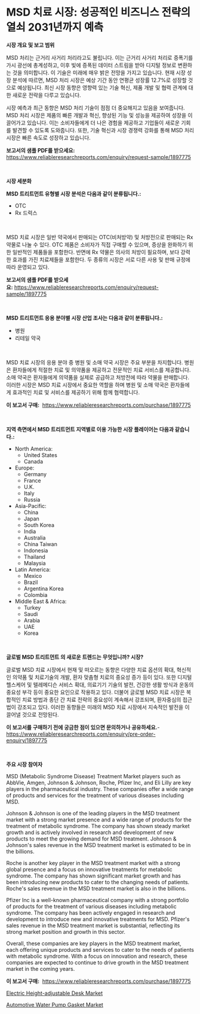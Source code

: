 <p><h1>MSD 치료 시장: 성공적인 비즈니스 전략의 열쇠 2031년까지 예측</h1></p><p><strong>시장 개요 및 보고 범위</strong></p>
<p><p>MSD 처리는 근거리 사거리 처리라고도 불립니다. 이는 근거리 사거리 처리로 증폭기를 가시 광선에 총계성하고, 이후 빛에 증폭된 데이터 스트림을 받아 디지털 정보로 변환하는 것을 의미합니다. 이 기술은 미래에 매우 밝은 전망을 가지고 있습니다. 현재 시장 성장 분석에 따르면, MSD 처리 시장은 예상 기간 동안 연평균 성장률 12.7%로 성장할 것으로 예상됩니다. 최신 시장 동향은 영향력 있는 기술 혁신, 제품 개발 및 협력 관계에 대한 새로운 전략을 다루고 있습니다.</p><p>시장 예측과 최근 동향은 MSD 처리 기술이 점점 더 중요해지고 있음을 보여줍니다. MSD 처리 시장은 제품의 빠른 개발과 혁신, 향상된 기능 및 성능을 제공하여 성장을 이끌어가고 있습니다. 이는 소비자들에게 더 나은 경험을 제공하고 기업들이 새로운 기회를 발견할 수 있도록 도와줍니다. 또한, 기술 혁신과 시장 경쟁력 강화를 통해 MSD 처리 시장은 빠른 속도로 성장하고 있습니다.</p></p>
<p><strong>보고서의 샘플 PDF를 받으세요:</strong> <a href="https://www.reliableresearchreports.com/enquiry/request-sample/1897775">https://www.reliableresearchreports.com/enquiry/request-sample/1897775</a></p>
<p>&nbsp;</p>
<p><strong>시장 세분화</strong></p>
<p><strong>MSD 트리트먼트 유형별 시장 분석은 다음과 같이 분류됩니다.:</strong></p>
<p><ul><li>OTC</li><li>Rx 드럭스</li></ul></p>
<p>&nbsp;</p>
<p><p>MSD 치료 시장은 일반 약국에서 판매되는 OTC(비처방약) 및 처방전으로 판매되는 Rx 약물로 나눌 수 있다. OTC 제품은 소비자가 직접 구매할 수 있으며, 증상을 완화하기 위한 일반적인 제품들을 포함한다. 반면에 Rx 약물은 의사의 처방이 필요하며, 보다 강력한 효과를 가진 치료제들을 포함한다. 두 종류의 시장은 서로 다른 사용 및 판매 규정에 따라 운영되고 있다.</p></p>
<p><strong>보고서의 샘플 PDF를 받으세요:</strong>&nbsp;<a href="https://www.reliableresearchreports.com/enquiry/request-sample/1897775">https://www.reliableresearchreports.com/enquiry/request-sample/1897775</a></p>
<p>&nbsp;</p>
<p><strong> MSD 트리트먼트 응용 분야별 시장 산업 조사는 다음과 같이 분류됩니다.:</strong></p>
<p><ul><li>병원</li><li>리테일 약국</li></ul></p>
<p>&nbsp;</p>
<p><p>MSD 치료 시장의 응용 분야 중 병원 및 소매 약국 시장은 주요 부분을 차지합니다. 병원은 환자들에게 적절한 치료 및 의약품을 제공하고 전문적인 치료 서비스를 제공합니다. 소매 약국은 환자들에게 의약품을 실제로 공급하고 처방전에 따라 약물을 판매합니다. 이러한 시장은 MSD 치료 시장에서 중요한 역할을 하며 병원 및 소매 약국은 환자들에게 효과적인 치료 및 서비스를 제공하기 위해 함께 협력합니다.</p></p>
<p><strong>이 보고서 구매:</strong>&nbsp; <a href="https://www.reliableresearchreports.com/purchase/1897775">https://www.reliableresearchreports.com/purchase/1897775</a></p>
<p>&nbsp;</p>
<p><strong>지역 측면에서 MSD 트리트먼트 지역별로 이용 가능한 시장 플레이어는 다음과 같습니다.:</strong></p>
<p><ul>
    <li>
        North America:
        <ul>
            <li>United States</li>
            <li>Canada</li>
        </ul>
    </li>
    <li>
        Europe:
        <ul>
            <li>Germany</li>
            <li>France</li>
            <li>U.K.</li>
            <li>Italy</li>
            <li>Russia</li>
        </ul>
    </li>
    <li>
        Asia-Pacific:
        <ul>
            <li>China</li>
            <li>Japan</li>
            <li>South Korea</li>
            <li>India</li>
            <li>Australia</li>
            <li>China Taiwan</li>
            <li>Indonesia</li>
            <li>Thailand</li>
            <li>Malaysia</li>
        </ul>
    </li>
    <li>
        Latin America:
        <ul>
            <li>Mexico</li>
            <li>Brazil</li>
            <li>Argentina Korea</li>
            <li>Colombia</li>
        </ul>
    </li>
    <li>
        Middle East & Africa:
        <ul>
            <li>Turkey</li>
            <li>Saudi</li>
            <li>Arabia</li>
            <li>UAE</li>
            <li>Korea</li>
        </ul>
    </li>
    </ul></p>
<p>&nbsp;</p>
<p><strong>글로벌 MSD 트리트먼트 의 새로운 트렌드는 무엇입니까? 시장?</strong></p>
<p><p>글로벌 MSD 치료 시장에서 현재 및 떠오르는 동향은 다양한 치료 옵션의 확대, 혁신적인 의약품 및 치료기술의 개발, 환자 맞춤형 치료의 중요성 증가 등이 있다. 또한 디지털 헬스케어 및 텔레메디슨 서비스 확대, 의료기기 기술의 발전, 건강한 생활 방식과 운동의 중요성 부각 등이 중요한 요인으로 작용하고 있다. 더불어 글로벌 MSD 치료 시장은 복합적인 치료 방법과 종단 간 치료 전략의 중요성이 계속해서 강조되며, 환자중심의 접근법이 강조되고 있다. 이러한 동향들은 미래의 MSD 치료 시장에서 지속적인 발전을 이끌어낼 것으로 전망된다.</p></p>
<p><strong>이 보고서를 구매하기 전에 궁금한 점이 있으면 문의하거나 공유하세요.</strong>- <a href="https://www.reliableresearchreports.com/enquiry/pre-order-enquiry/1897775">https://www.reliableresearchreports.com/enquiry/pre-order-enquiry/1897775</a></p>
<p>&nbsp;</p>
<p><strong>주요 시장 참여자</strong></p>
<p><p>MSD (Metabolic Syndrome Disease) Treatment Market players such as AbbVie, Amgen, Johnson & Johnson, Roche, Pfizer Inc, and Eli Lilly are key players in the pharmaceutical industry. These companies offer a wide range of products and services for the treatment of various diseases including MSD.</p><p>Johnson & Johnson is one of the leading players in the MSD treatment market with a strong market presence and a wide range of products for the treatment of metabolic syndrome. The company has shown steady market growth and is actively involved in research and development of new products to meet the growing demand for MSD treatment. Johnson & Johnson's sales revenue in the MSD treatment market is estimated to be in the billions.</p><p>Roche is another key player in the MSD treatment market with a strong global presence and a focus on innovative treatments for metabolic syndrome. The company has shown significant market growth and has been introducing new products to cater to the changing needs of patients. Roche's sales revenue in the MSD treatment market is also in the billions.</p><p>Pfizer Inc is a well-known pharmaceutical company with a strong portfolio of products for the treatment of various diseases including metabolic syndrome. The company has been actively engaged in research and development to introduce new and innovative treatments for MSD. Pfizer's sales revenue in the MSD treatment market is substantial, reflecting its strong market position and growth in this sector.</p><p>Overall, these companies are key players in the MSD treatment market, each offering unique products and services to cater to the needs of patients with metabolic syndrome. With a focus on innovation and research, these companies are expected to continue to drive growth in the MSD treatment market in the coming years.</p></p>
<p><strong>이 보고서 구매:</strong>&nbsp;&nbsp;<a href="https://www.reliableresearchreports.com/purchase/1897775">https://www.reliableresearchreports.com/purchase/1897775</a></p>
<p><p><a href="https://picayune-night-cbd.notion.site/Electric-Height-adjustable-Desk-Market-with-the-goal-of-estimating-the-market-size-and-future-growth-559ce75dd06e4cc0bd407e178b9ce014">Electric Height-adjustable Desk Market</a></p><p><a href="https://valiant-lunge-8fe.notion.site/Insights-into-Automotive-Water-Pump-Gasket-Market-Size-Analysing-Market-Share-Trends-and-Growth-f-1b3bee3e93804e1c8f311a5e7036b610">Automotive Water Pump Gasket Market</a></p></p>
